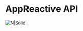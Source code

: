 # AppReactive API

[![N|Solid](https://avatars0.githubusercontent.com/u/14249932?v=3&s=466)](https://pseds.dyndns.org:10001/)